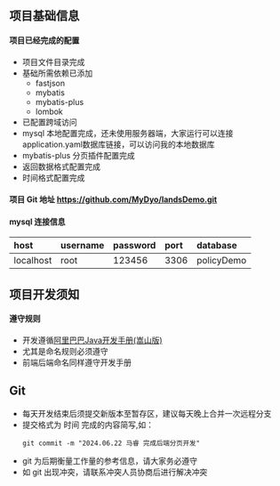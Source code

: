 ## 项目基础信息

#### 项目已经完成的配置
* 项目文件目录完成
* 基础所需依赖已添加
    * fastjson
    * mybatis
    * mybatis-plus
    * lombok
* 已配置跨域访问
* mysql 本地配置完成，还未使用服务器端，大家运行可以连接application.yaml数据库链接，可以访问我的本地数据库
* mybatis-plus 分页插件配置完成
* 返回数据格式配置完成
* 时间格式配置完成

#### 项目 Git 地址 https://github.com/MyDyo/landsDemo.git

#### mysql 连接信息
|host|username|password|port|database|
|:--|:--|:--|:--|:-- |
|localhost|root|123456|3306|policyDemo|

## 项目开发须知

#### 遵守规则

* 开发遵循[阿里巴巴Java开发手册(嵩山版)](https://github.com/alibaba/p3c/blob/master/Java%E5%BC%80%E5%8F%91%E6%89%8B%E5%86%8C%EF%BC%88%E5%B5%A9%E5%B1%B1%E7%89%88%EF%BC%89.pdf)
* 尤其是命名规则必须遵守
* 前端后端命名同样遵守开发手册

## Git

* 每天开发结束后须提交新版本至暂存区，建议每天晚上合并一次远程分支
* 提交格式为 时间 完成的内容简写,如：
    ```shell
    git commit -m "2024.06.22 马睿 完成后端分页开发"
    ```
* git 为后期衡量工作量的参考信息，请大家务必遵守
* 如 git 出现冲突，请联系冲突人员协商后进行解决冲突
